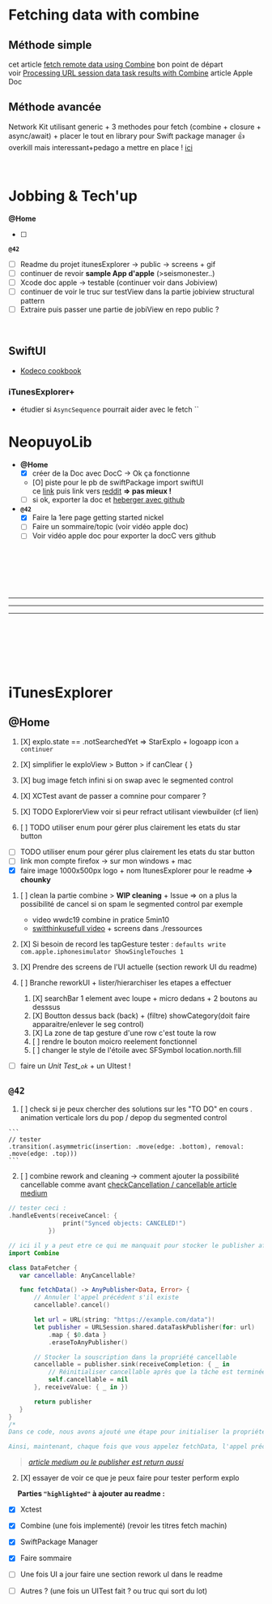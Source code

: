 # Fetching data with combine

## Méthode simple

cet article [fetch remote data using Combine](https://cedricbahirwe.hashnode.dev/fetch-remote-data-using-combine) bon point de départ  
voir [Processing URL session data task results with Combine](https://developer.apple.com/documentation/foundation/urlsession/processing_url_session_data_task_results_with_combine) article Apple Doc

## Méthode avancée

Network Kit utilisant generic + 3 methodes pour fetch (combine + closure + async/await) + placer le tout en library pour Swift package manager 👍 overkill mais interessant+pedago a mettre en place !
[ici](https://sabapathy7.medium.com/how-to-create-a-network-layer-for-your-ios-app-623f99161677)

<br/>

# **Jobbing & Tech'up**

**@Home**  

- [ ] 

**`@42`**  

- [ ] Readme du projet itunesExplorer -> public -> screens + gif
- [ ] continuer de revoir **sample App d'apple** (>seismonester..)
- [ ] Xcode doc apple -> testable (continuer voir dans Jobiview)
- [ ] continuer de voir le truc sur testView dans la partie jobiview structural pattern
- [ ] Extraire puis passer une partie de jobiView en repo public ?

<br/>

## SwiftUI

- [Kodeco cookbook](https://www.kodeco.com/books/swiftui-cookbook)

### **iTunesExplorer+**

- étudier si `AsyncSequence` pourrait aider avec le fetch
``

# **NeopuyoLib**

- **@Home**
  - [X] créer de la Doc avec DocC -> Ok ça fonctionne
  - [O] piste pour le pb de swiftPackage import swiftUI   
  ce [link](https://www.appsloveworld.com/swift/100/75/cannot-find-swiftui-or-combine-types-when-building-swift-package-for-any-ios-dev) puis link vers [reddit](https://www.reddit.com/r/SwiftUI/comments/l5mt0b/cannot_build_for_any_ios_device_arm64_as_doesnt/?rdt=44959) **=> pas mieux !**
  - [ ] si ok, exporter la doc et [heberger avec github](https://apple.github.io/swift-docc-plugin/documentation/swiftdoccplugin/publishing-to-github-pages/)
- **`@42`**
  - [X] Faire la 1ere page getting started nickel
  - [ ] Faire un sommaire/topic (voir vidéo apple doc)
  - [ ] Voir vidéo apple doc pour exporter la docC vers github

<br/>
<br/>
<br/>
<br/>
<br/>








---
---
---






<br/>
<br/>
<br/>
<br/>
<br/>





# **iTunesExplorer**

## **@Home**

  1. [X] explo.state == .notSearchedYet => StarExplo + logoapp icon `a continuer`
  2. [X] simplifier le exploView > Button > if canClear { }
  3. [X] bug image fetch infini si on swap avec le segmented control
  3. [X] XCTest avant de passer a comnine pour comparer ?

  1. [X] TODO ExplorerView voir si peur refract utilisant viewbuilder (cf lien)
  2. [ ] TODO utiliser enum pour gérer plus clairement les etats du star button

- [ ] TODO utiliser enum pour gérer plus clairement les etats du star button
- [ ] link mon compte firefox -> sur mon windows + mac
- [X] faire image 1000x500px logo + nom ItunesExplorer  pour le readme **-> chounky**
1. [ ] clean la partie combine > **WIP cleaning** + Issue => on a plus la possibilité de cancel si on spam le segmented control par exemple
    -  video wwdc19 combine in pratice 5min10  
    -  [switthinkusefull video](https://www.youtube.com/watch?v=fdxFp5vU6MQ) + screens dans ./ressources  
2. [X] Si besoin de record les tapGesture tester : `defaults write com.apple.iphonesimulator ShowSingleTouches 1`

3. [X] Prendre des screens de l'UI actuelle (section rework UI du readme)

4. [ ] Branche reworkUI + lister/hierarchiser les etapes a effectuer
	1. [X] searchBar 1 element avec loupe + micro dedans + 2 boutons au desssus
	2. [X] Boutton dessus back (back) + (filtre) showCategory(doit faire apparaitre/enlever le seg control)
	3. [X] La zone de tap gesture d'une row c'est toute la row 
	4. [ ] rendre le bouton moicro reelement fonctionnel
	5. [ ] changer le style de l'étoile avec SFSymbol location.north.fill

- [ ] faire un *Unit Test_`ok`* + un UItest !



## **`@42`**

  1. [ ] check si je peux chercher des solutions sur les "TO DO" en cours
    . animation verticale lors du pop / depop du segmented control

    ```
    // tester
    .transition(.asymmetric(insertion: .move(edge: .bottom), removal: .move(edge: .top)))
    ```
  2. [ ] combine rework and cleaning -> comment ajouter la possibilité cancellable comme avant
    [checkCancellation / cancellable article medium](https://medium.com/appgrid/handling-cancellation-in-combine-swift-with-example-1bc3ec42a163)


 
 ```swift
 // tester ceci :
 .handleEvents(receiveCancel: {
                print("Synced objects: CANCELED!")
            })
 ```

 ```swift
 // ici il y a peut etre ce qui me manquait pour stocker le publisher afin de l'annuler
 import Combine

class DataFetcher {
    var cancellable: AnyCancellable?

    func fetchData() -> AnyPublisher<Data, Error> {
        // Annuler l'appel précédent s'il existe
        cancellable?.cancel()

        let url = URL(string: "https://example.com/data")!
        let publisher = URLSession.shared.dataTaskPublisher(for: url)
            .map { $0.data }
            .eraseToAnyPublisher()

        // Stocker la souscription dans la propriété cancellable
        cancellable = publisher.sink(receiveCompletion: { _ in
            // Réinitialiser cancellable après que la tâche est terminée (complétée ou échouée)
            self.cancellable = nil
        }, receiveValue: { _ in })

        return publisher
    }
}
/*
Dans ce code, nous avons ajouté une étape pour initialiser la propriété cancellable avec la souscription retournée par sink. sink est utilisé pour consommer les valeurs émises par le publisher et gérer la fin de la tâche (complétée ou échouée). Après que la tâche est terminée, nous réinitialisons la propriété cancellable à nil, ce qui permet de libérer la mémoire de la souscription précédente.

Ainsi, maintenant, chaque fois que vous appelez fetchData, l'appel précédent est annulé et une nouvelle souscription est créée, assurant qu'un seul appel de fetchData est actif à la fois.*/
```

> *[article medium ou le publisher est return aussi](https://medium.com/@ganeshrajugalla/swiftui-async-await-escaping-combine-60f4b847520c)* 

  2. [X] essayer de voir ce que je peux faire pour tester perform explo
  
&emsp; **Parties `"highlighted"` à ajouter au readme :**  

- [X] Xctest
- [X] Combine (une fois implementé) (revoir les titres fetch machin)
- [X] SwiftPackage Manager
- [X] Faire sommaire
- [ ] Une fois UI a jour faire une section rework uI dans le readme
- [ ] Autres ? (une fois un UITest fait ? ou truc qui sort du lot)


